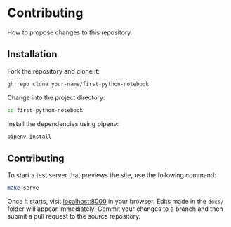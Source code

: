 # Contributing

How to propose changes to this repository.

## Installation

Fork the repository and clone it:

```bash
gh repo clone your-name/first-python-notebook
```

Change into the project directory:

```bash
cd first-python-notebook
```

Install the dependencies using pipenv:

```bash
pipenv install
```

## Contributing

To start a test server that previews the site, use the following command:

```bash
make serve
```

Once it starts, visit [localhost:8000](http://localhost:8000) in your browser. Edits made in the `docs/` folder will appear immediately. Commit your changes to a branch and then submit a pull request to the source repository.
